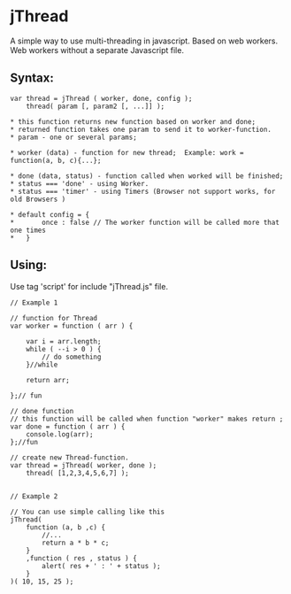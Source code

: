jThread
=======

A simple way to use multi-threading in javascript. Based on web workers.
Web workers without a separate Javascript file.

Syntax: 
------

	var thread = jThread ( worker, done, config );
	    thread( param [, param2 [, ...]] );
	
	* this function returns new function based on worker and done;
	* returned function takes one param to send it to worker-function.
	* param - one or several params;
	
	* worker (data) - function for new thread;  Example: work = function(a, b, c){...};
	
	* done (data, status) - function called when worked will be finished;
	* status === 'done' - using Worker.
	* status === 'timer' - using Timers (Browser not support works, for old Browsers )

	* default config = {
	*		once : false // The worker function will be called more that one times
	*	}
	


Using:
------
Use tag 'script' for include "jThread.js" file.

	// Example 1

	// function for Thread
	var worker = function ( arr ) {
		
		var i = arr.length;
		while ( --i > 0 ) {
			// do something
		}//while
		
		return arr;
		
	};// fun
	
	// done function
	// this function will be called when function "worker" makes return ;
	var done = function ( arr ) {
		console.log(arr);
	};//fun
	
	// create new Thread-function.
	var thread = jThread( worker, done );
		thread( [1,2,3,4,5,6,7] );
	

	// Example 2
		
	// You can use simple calling like this
	jThread(
		function (a, b ,c) {
			//...
			return a * b * c;
		}
		,function ( res , status ) {
			alert( res + ' : ' + status );
		}
	)( 10, 15, 25 );
